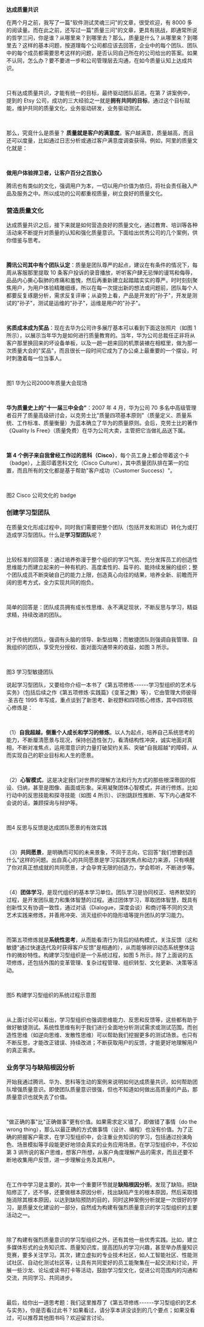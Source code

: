 **达成质量共识**   

在两个月之前，我写了一篇"软件测试灵魂三问"的文章，很受欢迎，有 8000 多的阅读量。而在此之前，还写过一篇"质量三问"的文章，更具有挑战，即通常所说的哲学三问，你是谁？从哪里来？到哪里去？那么，质量是什么？从哪里来？到哪里去？这样的基本问题，按道理每个公司都应该去回答，企业中的每个团队、团队中的每个成员都需要思考这样的问题，是否认同自己所在的公司给出的答案。如果不认同，怎么办？要不要进一步和公司管理层去沟通，在如今质量认知上达成共识。

<br />

只有达成质量共识，才能有统一的目标，最终驱动团队前进。在第 7 讲案例中，提到的 Etsy 公司，成功的三大经验之一就是**拥有共同的目标**，通过这个目标赋能，维护共同的质量文化，业务驱动研发，业务驱动测试。

<br />

那么，究竟什么是质量？ **质量就是客户的满意度**。客户越满意，质量越高，而且还可以度量，比如通过日志分析或通过客户满意度调查获得。例如，阿里的质量文化就是：

<br />

**做用户体验捍卫者，让客户百分之百放心**

腾讯也有类似的文化，强调用户为本，一切以用户价值为依归，将社会责任融入产品及服务之中。所以成功的公司都重视质量，树立良好的质量文化。

### **营造质量文化**

达成质量共识之后，接下来就是如何营造良好的质量文化，通过教育、培训等各种活动来不断提升对质量的认知和强化质量意识。下面给出优秀公司的几个案例，供你借鉴与思考。

<br />

**腾讯公司其中有个团队认定**：质量是团队尊严的起点，建议在有条件的情况下，每周从客服那里提取 10 条客户投诉的录音播放，听听客户肆无忌惮的谩骂和侮辱，品品内心撕心裂肺的疼痛和羞愧，然后再重新建立起踏踏实实的尊严。时时刻刻聚焦用户，为用户体验精雕细琢，所以在每一次提出新的想法或问题前，团队每个人都要反复琢磨分析，需求反复评审；从姿势上看，产品是开发的"孙子"，开发是测试的"孙子"，测试是运维的"孙子"，运维是用户的"孙子"。

<br />

**劣质成本成为奖品**：现在去华为公司许多展厅基本可以看到下面这张照片（如图 1 所示），以展示当年华为是如何进行质量教育的。当年，华为公司总裁任正非将从客户那里换回来的坏设备单板，以及一趟一趟来回的机票装裱在相框里，做为那一次质量大会的"奖品"，而且很长一段时间它成为了办公桌上最重要的一个摆设，时时刺激着每一位当事人。

<br />

<Image alt="" src="https://s0.lgstatic.com/i/image3/M01/6F/38/Cgq2xl5g6w6AUJuIAARM4IWOonQ770.jpg"/>

图1 华为公司2000年质量大会现场

<br />

**华为质量史上的"十一届三中全会"**：2007 年 4 月，华为公司 70 多名中高级管理者召开了质量高级研讨会，以克劳士比"质量四项基本原则"（质量定义、质量系统、工作标准、质量衡量）为蓝本确立了华为的质量原则。会后，克劳士比的著作《Quality Is Free》（质量免费）在华为公司大卖，主管把它当做礼品送下属。

<br />

**第 4 个例子来自我曾经工作过的思科（Cisco）**，每个员工身上都会带着这个卡（badge），上面印着思科文化（Cisco Culture），其中质量团队排在第一的位置，而且所有的文化都是基于帮助"客户成功（Customer Success）"。

<br />

<Image alt="" src="https://s0.lgstatic.com/i/image3/M01/6F/38/Cgq2xl5g6ymAK30vAARZ27PllGY784.png"/>

图2 Cisco 公司文化的 badge

### **创建学习型团队**

在质量文化形成过程中，同时我们需要把整个团队（包括开发和测试）转化为或打造成学习型团队。什么是**学习型团队**呢？

<br />

比较标准的回答是：通过培养弥漫于整个组织的学习气氛、充分发挥员工的创造性思维能力而建立起来的一种有机的、高度柔性的、扁平的、能持续发展的组织；整个团队成员不断突破自己的能力上限，创造真心向往的结果，培养全新、前瞻而开阔的思考方式，全力实现共同的抱负。

<br />

简单的回答是：团队成员拥有成长性思维、永不满足现状，不断反思与学习，精益求精，持续改进的团队。

<br />

对于传统的团队，强调有头脑的领导、新型战略；而敏捷团队则强调自我管理、自我组织的团队，享受充分授权、面对面沟通带来的收益，如图 3 所示。

<br />

<Image alt="" src="https://s0.lgstatic.com/i/image3/M01/6F/38/Cgq2xl5g6ziAAmUEAAEjIrYETGo306.png"/>

图3 学习型敏捷团队

说起学习型团队，又要给你介绍一本书了《第五项修练------学习型组织的艺术与实务》（包括后续之作《第五项修炼·实践篇》《变革之舞》等），它由管理大师彼得·圣吉在 1995 年写成，重点谈到了新思考、新视野和四项核心修炼，其中四项核心修炼是：

<br />

（1）**自我超越，侧重个人成长和学习的修炼**。以人为起点，培养自己系统思考的能力，不断厘清愿景与现况，保持创造性张力，看清结构性冲突，诚实地面对真相，不断对准焦点，运用潜意识的力量打破契约关系、突破"自我超越"的障碍，从而实现自己的职业目标和人生的愿景。

<br />

（2）**心智模式**，这是决定我们对世界的理解方法和行为方式的那些根深蒂固的假设、归纳，甚至是图像、画面或形象。采用凝聚团体心智模式，并进行修炼，比如行动中的反思技能和探寻技能（如图 4 所示）、识别跳跃性推断、写下内心通常不会说的话，兼顾探询与辩护等。

<br />

<Image alt="" src="https://s0.lgstatic.com/i/image3/M01/6F/38/CgpOIF5g60yAWWOjAAON6uLZi1Y524.png"/>

图4 反思与反馈是达成团队愿景的有效实践

<br />

（3）**共同愿景**，是明确而可知的未来景象，不同于志向，它回答"我们想要创造什么"这样的问题。出自真心的共同愿景是学习实践的焦点和动力来源，只有唤醒了你对真正想成就的共同愿景，才会孕育无限的创造力，学会聆听，不断进步等。

<br />

（4）**团体学习**，是现代组织的基本学习单位。团队学习是协同校正、培养默契的过程，是开发团队能力和集体智慧的过程。通过团体学习，萃取团体智慧，既具有创新性又有协调一致性，通过对话（Dialogue，深度会谈）和商讨等不同的交流艺术实践来修炼，并善用冲突、消灭组织中的隐形墙等提升团队的学习能力。

<br />

而第五项修炼就是**系统性思考**，从而能看清行为背后的结构模式，关注反馈（这和敏捷"通过快速迭代及时获得客户反馈"是相通的），从而能够辨识动态系统整体运作的微妙特性。构建学习型组织是一个系统过程，如图 5 所示，除了上面说的五项修炼，还包括外围的变革管理、复杂过程管理、组织转型、文化更新、决策等活动。

<br />

<Image alt="" src="https://s0.lgstatic.com/i/image3/M01/6F/38/Cgq2xl5g61uAOesJAAUHMXNvVuo261.png"/>

图5 构建学习型组织的系统过程示意图

<br />

从上面讨论可以看出，学习型组织也强调思维能力、反思和反馈等，这些都有助于做好敏捷测试。系统性思维有利于我们进行全面地分析测试需求或测试范围，而创造性思维（如逆向思维、发散性思维）可以帮助我们挖掘更多的测试场景。也只有不断反思，才能改正错误、持续改进；不断获取用户的反馈，才能更好地理解用户的真正需求。

### **业务学习与缺陷根因分析**

开始我通过腾讯、华为、思科等生动的案例来说明如何达成质量共识，如何帮助团队增强质量意识。即使团队质量意识很强，但也不知道如何做出高质量的产品，那质量意识也就失去了价值。

<br />

"做正确的事"比"正确做事"更有价值。如果需求定义错了，即做错了事情（do the wrong thing），那么以最正确的方式做事情（设计、编程）也没有价值。为了正确的把握客户需求，在学习型组织中，会注重业务知识的学习，包括通过扮演角色、场景模拟等手段能更好地领会真实的业务应用场景。在学习型组织中，不仅如第 3 讲所说的客户思维，想客户所想，从客户角度理解产品的需求，而且还要不断地收集用户反馈，进一步理解业务及其用户。

<br />

在工作中学习是主要的，其中一个重要环节就是**缺陷根因分析**。发现了缺陷，把缺陷修正了，还不够，还要做根本原因分析，找出缺陷产生的根本原因，然后采取措施消除其根本原因，以达到缺陷预防的目的，同时这种案例分析就是一次很好的学习，是质量文化建设的一部分，自然成为构建有强烈质量意识的学习型组织的主要活动之一。

<br />

除了构建有强烈质量意识的学习型组织之外，还有其他一些优秀实践。比如，建立多媒体形式的业务知识库、质量知识库，提高团队的学习兴趣，甚至举办质量知识竞赛，要多关注学习。其次，建立虚拟的专业技术社区，如人工智能社区、性能测试社区、自动化测试社区等，让具有共同爱好的员工能聚集在一起交流和讨论，开展一些沙龙、论坛或读书打卡等活动，鼓励学习型文化，促进公司范围内的沟通和交流，共同学习、共同进步。

<br />

最后，给你出一道思考题：我们这里推荐了《第五项修练------学习型组织的艺术与实务》，你是否看过此书？如果看过，请分享本讲没谈到的几个要点；如果没看过，可以推荐其他图书吗？欢迎留言讨论。
